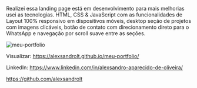 Realizei essa landing page está em desenvolvimento para mais melhorias usei as tecnologias. HTML, CSS & JavaScript com as funcionalidades de Layout 100% responsivo em dispositivos móveis, desktop seção de projetos com imagens clicáveis, botão de contato com direcionamento direto para o WhatsApp e navegação por scroll suave entre as seções.





![meu-portfolio](https://github.com/user-attachments/assets/f422af39-7228-4d1d-b95a-ae3ff60ea83f)




Visualizar: https://alexsandrolt.github.io/meu-portfolio/


LinkedIn: https://www.linkedin.com/in/alexsandro-aparecido-de-oliveira/


https://github.com/alexsandrolt

















